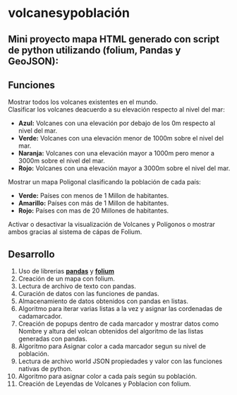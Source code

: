 # volcanesypoblación
  ## Mini proyecto mapa HTML generado con script de python utilizando (folium, Pandas y GeoJSON):  
## Funciones
Mostrar todos los volcanes existentes en el mundo.  
Clasificar los volcanes deacuerdo a su elevación respecto al nivel del mar:  
* **Azul:** Volcanes con una elevación por debajo de los 0m respecto al nivel del mar.  
* **Verde:** Volcanes con una elevación menor de 1000m sobre el nivel del mar.  
* **Naranja:** Volcanes con una elevación mayor a 1000m pero menor a 3000m sobre el nivel del mar.  
* **Rojo:** Volcanes con una elevación mayor a 3000m sobre el nivel del mar.  
  

    
Mostrar un mapa Poligonal clasificando la población de cada país:  
* **Verde:** Países con menos de 1 Millon de habitantes.  
* **Amarillo:** Países con más de 1 Millon de habitantes.  
* **Rojo:** Países con mas de 20 Millones de habitantes.  
  
Activar o desactivar la visualización de Volcanes y Polígonos o mostrar ambos gracias al sistema de cápas de Folium.  
  
## Desarrollo  
1. Uso de librerias **[pandas](https://pandas.pydata.org/)** y **[folium](https://github.com/python-visualization/folium)**  
2. Creación de un mapa con folium.  
3. Lectura de archivo de texto con pandas.  
4. Curación de datos con las funciones de pandas.  
5. Almacenamiento de datos obtenidos con pandas en listas.  
6. Algoritmo para iterar varias listas a la vez y asignar las cordenadas de cadamarcador.  
7. Creación de popups dentro de cada marcador y mostrar datos como Nombre y altura del volcan obtenidos del algoritmo de las listas generadas con pandas.  
8. Algoritmo para Asignar color a cada marcador segun su nivel de población.  
9. Lectura de archivo world JSON propiedades y valor con las funciones nativas de python.  
10. Algoritmo para asignar color a cada país según su población.  
11. Creación de Leyendas de Volcanes y Poblacion con folium.
